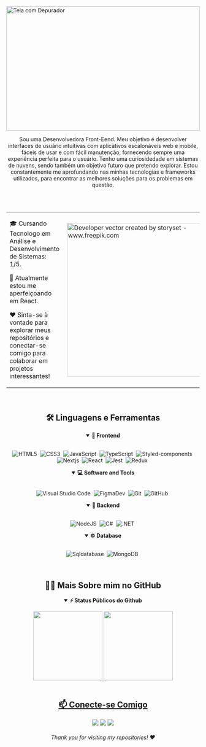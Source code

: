 <img alt="Tela com Depurador" src="https://ijnet.org/sites/default/files/styles/full_width_node/public/story/2021-10/chris-ried-ieic5Tq8YMk-unsplash.jpg?h=0c24f139&itok=-PHiVj3I" width=100% height=324>

<p align="center">
Sou uma Desenvolvedora Front-Eend. 
Meu objetivo é desenvolver interfaces de usuário intuitivas com aplicativos escalonáveis web e mobile, fáceis de usar e com fácil manutenção, fornecendo sempre uma experiência perfeita para o usuário. 
Tenho uma curiosidedade em sistemas de nuvens, sendo também um objetivo futuro que pretendo explorar. Estou constantemente me aprofundando nas minhas tecnologias e frameworks utilizados, para encontrar as melhores soluções para os problemas em questão.
</p>

## 

<br>
<div style="display: flex; justify-content: center; width: 100%;">
  <table style="border: 0px; width: auto;">
    <tr style="border: 0px;">
      <td style="border: 0px; padding-right: 12px;">
        <p>🎓 Cursando Tecnologo em Análise e Desenvolvimento de Sistemas: 1/5.</p>
        <p>🔭 Atualmente estou me aperfeiçoando em React.</p>
        <p>❤️ Sinta-se à vontade para explorar meus repositórios e conectar-se comigo para colaborar em projetos interessantes!</p>
      </td>
      <td style="border: 0px;">
        <img alt="Developer vector created by storyset - www.freepik.com" height="400" src="https://user-images.githubusercontent.com/97471199/230774187-e482399b-492c-4c17-a831-0314bf90526e.png">
      </td>
    </tr>
  </table>
</div>
<br>

<div align = "center">

<h2 align="center">🛠️ Linguagens e Ferramentas</h2>

<details open>
<summary><b>🎨 Frontend</b></summary>
<br>

![HTML5](https://img.shields.io/badge/-HTML5-E34F26?style=for-the-badge&logo=html5&logoColor=white)&nbsp;
![CSS3](https://img.shields.io/badge/css3-%231572B6.svg?style=for-the-badge&logo=css3&logoColor=white)&nbsp;
![JavaScript](https://img.shields.io/badge/Javascript-F7DF1E.svg?style=for-the-badge&logo=javascript&logoColor=black)&nbsp;
![TypeScript](https://img.shields.io/badge/typescript-%23007ACC.svg?style=for-the-badge&logo=typescript&logoColor=white)&nbsp;
![Styled-components](https://img.shields.io/badge/styled--components-DB7093?style=for-the-badge&logo=styled-components&logoColor=white)&nbsp;
![Nextjs](https://img.shields.io/badge/next%20js-000000?style=for-the-badge&logo=nextdotjs&logoColor=white)&nbsp;
![React](https://img.shields.io/badge/react-%2320232a.svg?style=for-the-badge&logo=react&logoColor=%2361DAFB)&nbsp;
![Jest](https://img.shields.io/badge/Jest-C21325?style=for-the-badge&logo=jest&logoColor=white)&nbsp;
![Redux](https://img.shields.io/badge/REDUX-C21325?style=for-the-badge&logo=redux&logoColor=white)&nbsp;
</details>

<details open>
<summary><b>💻 Software and Tools</b></summary>
<br>

![Visual Studio Code](https://img.shields.io/badge/-VSCODE-007ACC?style=for-the-badge&&logo=visual-studio-code&logoColor=white)&nbsp;
![FigmaDev](https://img.shields.io/badge/figma-%23F24E1E.svg?style=for-the-badge&logo=figmadev&logoColor=white)&nbsp;
![Git](https://img.shields.io/badge/-git-red?style=for-the-badge&logo=Git&logoColor=white)&nbsp;
![GitHub](https://img.shields.io/badge/-GitHub-181717?style=for-the-badge&logo=github)&nbsp;
</details>

<details open>
<summary><b>🧰 Backend</b></summary>
<br>

![NodeJS](https://img.shields.io/badge/node.js-6DA55F?style=for-the-badge&logo=node.js&logoColor=white)&nbsp;
![C#](https://img.shields.io/badge/C+-C21325?style=for-the-badge&logo=c+&logoColor=white)&nbsp;
![.NET](https://img.shields.io/badge/.NET-C21325?style=for-the-badge&logo=&logoColor=white)&nbsp;
</details>


<details open>
<summary><b>⚙️ Database</b></summary>
<br>

![Sqldatabase](https://img.shields.io/badge/sql-%23316192.svg?style=for-the-badge&logo=sqldatabase&logoColor=white)&nbsp;
![MongoDB](https://img.shields.io/badge/MongoDB-%234ea94b.svg?style=for-the-badge&logo=mongodb&logoColor=white)&nbsp;
</details>
<br>

<h2 align="center">👩‍💻 Mais Sobre mim no GitHub</h2>

<details open>
<summary><b>⚡ Status Públicos do Github</b></summary>
<p align="center">
 <div>
   <a href="https://github.com/LorraineF-A">
   <img height="180em" src="https://github-readme-stats.vercel.app/api?username=LorraineF-A&show_icons=true&theme=jolly&include_all_commits=true&count_private=true"/>
   <img height="180em" src="https://github-readme-stats.vercel.app/api/top-langs/?username=LorraineF-A&layout=compact&langs_count=6&theme=jolly"/>
</div>
</details>

<br>
 
<h2 align="center">📫 Conecte-se Comigo</h2>

<div align = "center">

<div> 
  <a href = "mailto:lorrainef39@gmail.com"><img src="https://img.shields.io/badge/-Gmail-%23333?style=for-the-badge&logo=gmail&logoColor=white" target="_blank"></a>
  <a href="https://discord.gg/Lorraine#3400" target="_blank"><img src="https://img.shields.io/badge/Discord-7289DA?style=for-the-badge&logo=discord&logoColor=white" target="_blank"></a>
  <a href="https://www.linkedin.com/in/lorraine-fernandes-codegirl/" target="_blank"><img src="https://img.shields.io/badge/-LinkedIn-%230077B5?style=for-the-badge&logo=linkedin&logoColor=white" target="_blank"></a> 
</div>

<h6 align="center">Thank you for visiting my repositories! ❤️ </h6>
